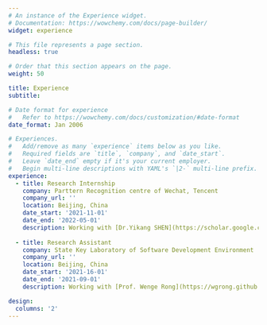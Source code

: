 ```yaml
---
# An instance of the Experience widget.
# Documentation: https://wowchemy.com/docs/page-builder/
widget: experience

# This file represents a page section.
headless: true

# Order that this section appears on the page.
weight: 50

title: Experience
subtitle:

# Date format for experience
#   Refer to https://wowchemy.com/docs/customization/#date-format
date_format: Jan 2006

# Experiences.
#   Add/remove as many `experience` items below as you like.
#   Required fields are `title`, `company`, and `date_start`.
#   Leave `date_end` empty if it's your current employer.
#   Begin multi-line descriptions with YAML's `|2-` multi-line prefix.
experience:
  - title: Research Internship
    company: Parttern Recognition centre of Wechat, Tencent
    company_url: ''
    location: Beijing, China
    date_start: '2021-11-01'
    date_end: '2022-05-01'
    description: Working with [Dr.Yikang SHEN](https://scholar.google.com/citations user=qff5rRYAAAAJ&hl=en&oi=ao) and [Prof.Peng Li](http://www.lpeng.net/).
  
  - title: Research Assistant
    company: State Key Laboratory of Software Development Environment
    company_url: ''
    location: Beijing, China
    date_start: '2021-16-01'
    date_end: '2021-09-01'
    description: Working with [Prof. Wenge Rong](https://wgrong.github.io/).

design:
  columns: '2'
---
```

